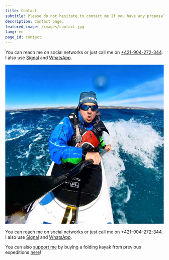 ```yaml
---
title: Contact
subtitle: Please do not hesitate to contact me If you have any proposal, ideas or questions.
description: Contact page.
featured_image: /images/contact.jpg
lang: en
page_id: contact
---
```

You can reach me on social networks or just call me on <a href="tel:00 421 904 272 344">+421-904-272-344</a>. I also use <a href="https://signal.org">Signal</a> and <a href="https://wa.me/421904272344">WhatsApp</a>.

![Bora Wind Rider](/assets/img/rideontheborawind.jpg)

You can reach me on social networks or just call me on <a href="tel:00 421 904 272 344">+421-904-272-344</a>. I also use <a href="https://signal.org">Signal</a> and <a href="https://wa.me/421904272344">WhatsApp</a>.

You can also [support me](/secondhand) by buying a folding kayak from previous expeditions [here](/secondhand)!